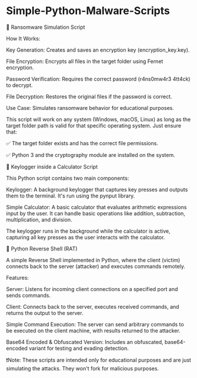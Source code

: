 # Simple-Python-Malware-Scripts

🌟 Ransomware Simulation Script

How It Works:

Key Generation: Creates and saves an encryption key (encryption_key.key).

File Encryption: Encrypts all files in the target folder using Fernet encryption.

Password Verification: Requires the correct password (r4ns0mw4r3 4tt4ck) to decrypt.

File Decryption: Restores the original files if the password is correct.

Use Case: Simulates ransomware behavior for educational purposes.

This script will work on any system (Windows, macOS, Linux) as long as the target folder path is valid for that specific operating system. Just ensure that:

✅ The target folder exists and has the correct file permissions.

✅ Python 3 and the cryptography module are installed on the system.


🌟 Keylogger inside a Calculator Script

This Python script contains two main components:

Keylogger: A background keylogger that captures key presses and outputs them to the terminal. It's run using the pynput library.

Simple Calculator: A basic calculator that evaluates arithmetic expressions input by the user. It can handle basic operations like addition, subtraction, multiplication, and division.

The keylogger runs in the background while the calculator is active, capturing all key presses as the user interacts with the calculator.


🌟 Python Reverse Shell (RAT)

A simple Reverse Shell implemented in Python, where the client (victim) connects back to the server (attacker) and executes commands remotely.

Features:

Server: Listens for incoming client connections on a specified port and sends commands.

Client: Connects back to the server, executes received commands, and returns the output to the server.

Simple Command Execution: The server can send arbitrary commands to be executed on the client machine, with results returned to the attacker.

Base64 Encoded & Obfuscated Version: Includes an obfuscated, base64-encoded variant for testing and evading detection.


❗️Note: These scripts are intended only for educational purposes and are just simulating the attacks. They won't fork for malicious purposes.
